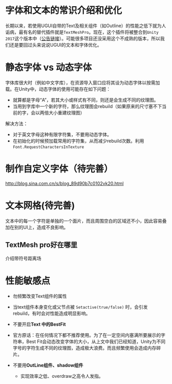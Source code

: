# 字体和文本的常识介绍和优化

长期以来，若使用UGUI自带的Text及相关组件（如Outline）的性能之低下就为人诟病，最有名的替代插件就是`TextMeshPro`。现在，这个插件将被整合到`Unity 2017`这个版本中（[公告链接](https://blogs.unity3d.com/2017/03/20/textmesh-pro-joins-unity/)）。可能很多项目还没采用这个不成熟的版本，所以我们还是要回过头来说说UGUI的文本和字体优化。

# 静态字体 vs 动态字体

字体库很大时（例如中文字库），在资源导入窗口应将其设为动态字体以按需加载。在Unity中，动态字体的使用可能存在如下问题：
 - 就算都是字母“A”，若其大小或样式有不同，则还是会生成不同的纹理图。
 - 当用到字库中一个新的字符，那么纹理图会rebuild（如果原来的尺寸塞不下当前的字，会以两倍大小重建纹理图）

解决方法：
- 对于英文字母这种有限字符集，不要用动态字体。
- 在初始化的时候预加载常用的字符集，从而减少rebuild次数。利用 `Font.RequestCharactersInTexture`

# 制作自定义字体（待完善）
http://blog.sina.com.cn/s/blog_89d90b7c0102vk20.html

# 文本网格(待完善)
文本中的每一个字符是单独的一个面片，而且周围空白的区域还不小，因此容易叠加在别的UI上，造成不良影响。

## TextMesh pro好在哪里
介绍带符号距离场


# 性能敏感点
- 勿频繁改变Text组件的属性
 - 当text组件本身变化或父节点被 `Setactive(true/false)` 时，会引发rebuild，有时会对性能造成明显影响。


- 不要开启**Text 中的BestFit**
 - 官方原话：在任何情况下都不推荐使用。为了在一定空间内塞满所要展示的字符串，Best Fit会动态改变字体的大小，从上文中我们已经知道，Unity为不同字号的字符生成不同的纹理图，造成极大浪费。而且频繁使用会造成内存碎片。
 
 
- 不要用**OutLine组件、shadow组件**
  - 实现效率之低、overdraw之高令人发指。
  
  
  